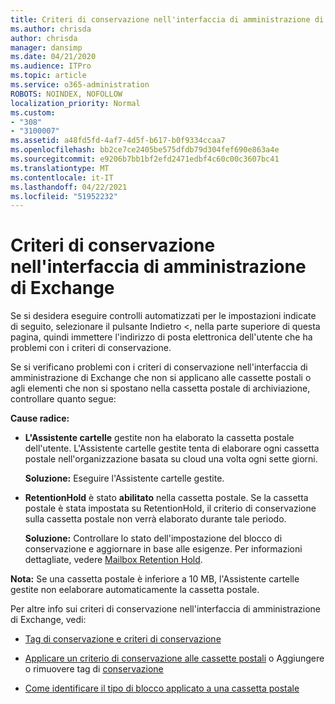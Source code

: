 ```yaml
---
title: Criteri di conservazione nell'interfaccia di amministrazione di Exchange non funzionanti
ms.author: chrisda
author: chrisda
manager: dansimp
ms.date: 04/21/2020
ms.audience: ITPro
ms.topic: article
ms.service: o365-administration
ROBOTS: NOINDEX, NOFOLLOW
localization_priority: Normal
ms.custom:
- "308"
- "3100007"
ms.assetid: a48fd5fd-4af7-4d5f-b617-b0f9334ccaa7
ms.openlocfilehash: bb2ce7ce2405be575dfdb79d304fef690e863a4e
ms.sourcegitcommit: e9206b7bb1bf2efd2471edbf4c60c00c3607bc41
ms.translationtype: MT
ms.contentlocale: it-IT
ms.lasthandoff: 04/22/2021
ms.locfileid: "51952232"
---
```

# <a name="retention-policies-in-exchange-admin-center"></a>Criteri di conservazione nell'interfaccia di amministrazione di Exchange

Se si desidera eseguire controlli automatizzati per le impostazioni indicate di seguito, selezionare il pulsante Indietro <, nella parte superiore di questa pagina, quindi immettere l'indirizzo di posta elettronica dell'utente che ha problemi con i criteri di conservazione.

Se si verificano problemi con i criteri di conservazione nell'interfaccia di amministrazione di Exchange che non si applicano alle cassette postali o agli elementi che non si spostano nella cassetta postale di archiviazione, controllare quanto segue:

**Cause radice:**

- **L'Assistente cartelle** gestite non ha elaborato la cassetta postale dell'utente. L'Assistente cartelle gestite tenta di elaborare ogni cassetta postale nell'organizzazione basata su cloud una volta ogni sette giorni.

  **Soluzione:** Eseguire l'Assistente cartelle gestite.

- **RetentionHold** è stato **abilitato** nella cassetta postale. Se la cassetta postale è stata impostata su RetentionHold, il criterio di conservazione sulla cassetta postale non verrà elaborato durante tale periodo.

  **Soluzione:** Controllare lo stato dell'impostazione del blocco di conservazione e aggiornare in base alle esigenze. Per informazioni dettagliate, vedere [Mailbox Retention Hold](https://docs.microsoft.com/exchange/security-and-compliance/messaging-records-management/mailbox-retention-hold).
 
**Nota:** Se una cassetta postale è inferiore a 10 MB, l'Assistente cartelle gestite non eelaborare automaticamente la cassetta postale.
 
Per altre info sui criteri di conservazione nell'interfaccia di amministrazione di Exchange, vedi:

- [Tag di conservazione e criteri di conservazione](https://docs.microsoft.com/exchange/security-and-compliance/messaging-records-management/retention-tags-and-policies)

- [Applicare un criterio di conservazione alle cassette postali](https://docs.microsoft.com/exchange/security-and-compliance/messaging-records-management/apply-retention-policy) o Aggiungere o rimuovere tag di [conservazione](https://docs.microsoft.com/exchange/security-and-compliance/messaging-records-management/add-or-remove-retention-tags)

- [Come identificare il tipo di blocco applicato a una cassetta postale](https://docs.microsoft.com/microsoft-365/compliance/identify-a-hold-on-an-exchange-online-mailbox)

